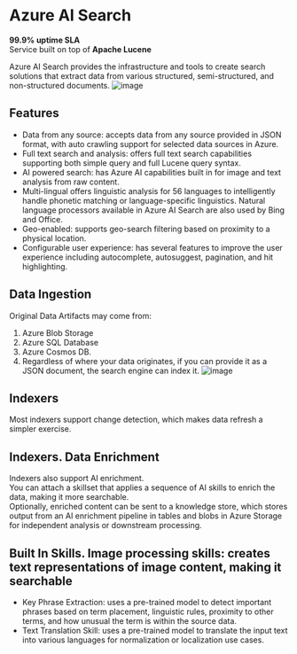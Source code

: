 # Azure AI Search
**99.9% uptime SLA**  
Service built on top of **Apache Lucene**  

Azure AI Search provides the infrastructure and tools to create search solutions that extract data from various structured, semi-structured, and non-structured documents.
![image](https://github.com/Glareone/OpenAI-and-ChatGPT-meet-.Net/assets/4239376/77d52141-5f4e-4996-9def-1e14051fa344)

## Features
* Data from any source: accepts data from any source provided in JSON format, with auto crawling support for selected data sources in Azure.
* Full text search and analysis: offers full text search capabilities supporting both simple query and full Lucene query syntax.
* AI powered search: has Azure AI capabilities built in for image and text analysis from raw content.
* Multi-lingual offers linguistic analysis for 56 languages to intelligently handle phonetic matching or language-specific linguistics. Natural language processors available in Azure AI Search are also used by Bing and Office.
* Geo-enabled: supports geo-search filtering based on proximity to a physical location.
* Configurable user experience: has several features to improve the user experience including autocomplete, autosuggest, pagination, and hit highlighting.

## Data Ingestion
Original Data Artifacts may come from: 
1. Azure Blob Storage
2. Azure SQL Database
3. Azure Cosmos DB.
4. Regardless of where your data originates, if you can provide it as a JSON document, the search engine can index it.
![image](https://github.com/Glareone/OpenAI-and-ChatGPT-meet-.Net/assets/4239376/2cc6eace-3923-4907-83ff-6d82a3422fe8)

## Indexers
Most indexers support change detection, which makes data refresh a simpler exercise.

## Indexers. Data Enrichment
Indexers also support AI enrichment.  
You can attach a skillset that applies a sequence of AI skills to enrich the data, making it more searchable.  
Optionally, enriched content can be sent to a knowledge store, which stores output from an AI enrichment pipeline in tables and blobs in Azure Storage for independent analysis or downstream processing.  

## Built In Skills. Image processing skills: creates text representations of image content, making it searchable
* Key Phrase Extraction: uses a pre-trained model to detect important phrases based on term placement, linguistic rules, proximity to other terms, and how unusual the term is within the source data.
* Text Translation Skill: uses a pre-trained model to translate the input text into various languages for normalization or localization use cases.
